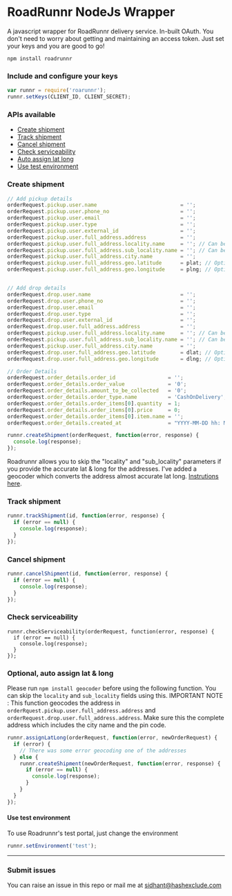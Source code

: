 # RoadRunnr NodeJs Wrapper
A javascript wrapper for RoadRunnr delivery service. In-built OAuth. You don't need to worry about getting and maintaining an access token. Just set your keys and you are good to go!

```
npm install roadrunnr
```

### Include and configure your keys
```javascript
var runnr = require('roarunnr');
runnr.setKeys(CLIENT_ID, CLIENT_SECRET);
```

### APIs available
* [Create shipment](#create_shipment)
* [Track shipment](#track_shipment)
* [Cancel shipment](#cancel_shipment)
* [Check serviceability](#check_serviceability)
* [Auto assign lat long](#assign_lat_long)
* [Use test environment](#set_test_environment)

### <a name="create_shipment"></a>Create shipment
```javascript
// Add pickup details
orderRequest.pickup.user.name                           = '';
orderRequest.pickup.user.phone_no                       = '';
orderRequest.pickup.user.email                          = '';
orderRequest.pickup.user.type                           = '';
orderRequest.pickup.user.external_id                    = '';
orderRequest.pickup.user.full_address.address           = '';
orderRequest.pickup.user.full_address.locality.name     = ''; // Can be skipped, see below
orderRequest.pickup.user.full_address.sub_locality.name = ''; // Can be skipped, see below
orderRequest.pickup.user.full_address.city.name         = '';
orderRequest.pickup.user.full_address.geo.latitude      = plat; // Optional
orderRequest.pickup.user.full_address.geo.longitude     = plng; // Optional


// Add drop details
orderRequest.drop.user.name                             = '';
orderRequest.drop.user.phone_no                         = '';
orderRequest.drop.user.email                            = '';
orderRequest.drop.user.type                             = '';
orderRequest.drop.user.external_id                      = '';
orderRequest.drop.user.full_address.address             = '';
orderRequest.pickup.user.full_address.locality.name     = ''; // Can be skipped, see below
orderRequest.pickup.user.full_address.sub_locality.name = ''; // Can be skipped, see below
orderRequest.pickup.user.full_address.city.name         = '';
orderRequest.drop.user.full_address.geo.latitude        = dlat; // Optional
orderRequest.drop.user.full_address.geo.longitude       = dlng; // Optional

// Order Details
orderRequest.order_details.order_id                 = '';
orderRequest.order_details.order_value              = '0';
orderRequest.order_details.amount_to_be_collected   = '0';
orderRequest.order_details.order_type.name          = 'CashOnDelivery';
orderRequest.order_details.order_items[0].quantity  = 1;
orderRequest.order_details.order_items[0].price     = 0;
orderRequest.order_details.order_items[0].item.name = '';
orderRequest.order_details.created_at               = "YYYY-MM-DD hh: MM";

runnr.createShipment(orderRequest, function(error, response) {
  console.log(response);
});
```
Roadrunnr allows you to skip the "locality" and "sub_locality" parameters if you provide the accurate lat & long for the addresses. I've added a geocoder which converts the address almost accurate lat long. [Instrutions here](#assign_lat_long).

### <a name="track_shipment"></a>Track shipment
```javascript
runnr.trackShipment(id, function(error, response) {
  if (error == null) {
    console.log(response);
  }
});
```

### <a name="cancel_shipment"></a>Cancel shipment
```javascript
runnr.cancelShipment(id, function(error, response) {
  if (error == null) {
    console.log(response);
  }
});
```

### <a name="check_serviceability"></a>Check serviceability
```javasript
runnr.checkServiceability(orderRequest, function(error, response) {
  if (error == null) {
    console.log(response);
  }
});
```

### <a name="assign_lat_long"></a>Optional, auto assign lat & long
Please run ```npm install geocoder``` before using the following function. You can skip the ```locality``` and ```sub_locality``` fields using this. 
IMPORTANT NOTE : This function geocodes the address in ```orderRquest.pickup.user.full_address.address``` and ```orderRequest.drop.user.full_address.address```. Make sure this the complete address which includes the city name and the pin code.
```javascript
runnr.assignLatLong(orderRequest, function(error, newOrderRequest) {
  if (error) {
    // There was some error geocoding one of the addresses
  } else {
    runnr.createShipment(newOrderRequest, function(error, response) {
      if (error == null) {
        console.log(response);
      }
    }
  }
});
```

#### <a name="set_test_environment"></a>Use test environment
To use Roadrunnr's test portal, just change the environment
```javascript
runnr.setEnvironment('test');
```

---
### Submit issues
You can raise an issue in this repo or mail me at sidhant@hashexclude.com
